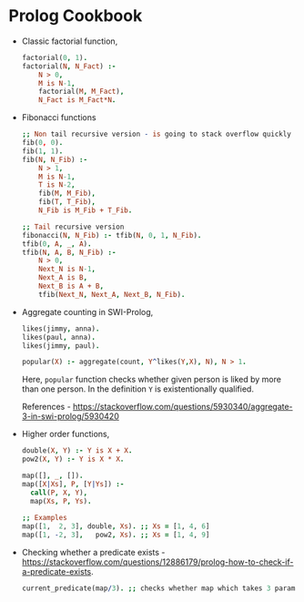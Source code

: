 # Prolog Cookbook 

- Classic factorial function,

  ```prolog
  factorial(0, 1).
  factorial(N, N_Fact) :-
      N > 0,
      M is N-1,
      factorial(M, M_Fact),
      N_Fact is M_Fact*N.

  ```

- Fibonacci functions

  ```prolog
  ;; Non tail recursive version - is going to stack overflow quickly
  fib(0, 0).
  fib(1, 1).
  fib(N, N_Fib) :-
      N > 1,
      M is N-1,
      T is N-2,
      fib(M, M_Fib),
      fib(T, T_Fib),
      N_Fib is M_Fib + T_Fib.

  ;; Tail recursive version
  fibonacci(N, N_Fib) :- tfib(N, 0, 1, N_Fib).
  tfib(0, A, _, A).
  tfib(N, A, B, N_Fib) :-
      N > 0,
      Next_N is N-1,
      Next_A is B,
      Next_B is A + B,
      tfib(Next_N, Next_A, Next_B, N_Fib).
  ```
- Aggregate counting in SWI-Prolog,
  
  ```prolog
  likes(jimmy, anna).
  likes(paul, anna).
  likes(jimmy, paul).

  popular(X) :- aggregate(count, Y^likes(Y,X), N), N > 1.
  ```
  
  Here, `popular` function checks whether given person is liked by more than one
  person. In the definition `Y` is existentionally qualified.
  
  References - <https://stackoverflow.com/questions/5930340/aggregate-3-in-swi-prolog/5930420>
- Higher order functions,

  ```prolog
  double(X, Y) :- Y is X + X.
  pow2(X, Y) :- Y is X * X.
  
  map([], _, []).
  map([X|Xs], P, [Y|Ys]) :-
    call(P, X, Y),
    map(Xs, P, Ys).
    
  ;; Examples
  map([1,  2, 3], double, Xs). ;; Xs = [1, 4, 6]
  map([1, -2, 3],   pow2, Xs). ;; Xs = [1, 4, 9]
  ```
- Checking whether a predicate exists -
  https://stackoverflow.com/questions/12886179/prolog-how-to-check-if-a-predicate-exists.
  
  ```prolog
  current_predicate(map/3). ;; checks whether map which takes 3 parameters exists
  ```

